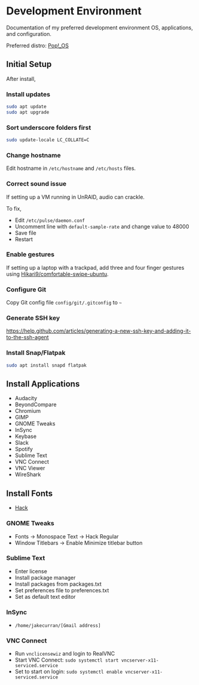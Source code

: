 # Development Environment

Documentation of my preferred development environment OS, applications, and configuration.

Preferred distro: [Pop!\_OS](https://system76.com/pop)

## Initial Setup

After install,

### Install updates

```bash
sudo apt update
sudo apt upgrade
```

### Sort underscore folders first

```bash
sudo update-locale LC_COLLATE=C
```

### Change hostname

Edit hostname in `/etc/hostname` and `/etc/hosts` files.

### Correct sound issue

If setting up a VM running in UnRAID, audio can crackle.

To fix,

- Edit `/etc/pulse/daemon.conf`
- Uncomment line with `default-sample-rate` and change value to 48000
- Save file
- Restart

### Enable gestures

If setting up a laptop with a trackpad, add three and four finger gestures using [Hikari9/comfortable-swipe-ubuntu](https://github.com/Hikari9/comfortable-swipe-ubuntu).

### Configure Git

Copy Git config file `config/git/.gitconfig` to `~`

### Generate SSH key

https://help.github.com/articles/generating-a-new-ssh-key-and-adding-it-to-the-ssh-agent

### Install Snap/Flatpak

```bash
sudo apt install snapd flatpak
```

## Install Applications

- Audacity
- BeyondCompare
- Chromium
- GIMP
- GNOME Tweaks
- InSync
- Keybase
- Slack
- Spotify
- Sublime Text
- VNC Connect
- VNC Viewer
- WireShark

## Install Fonts

- [Hack](https://github.com/ryanoasis/nerd-fonts/tree/master/patched-fonts/Hack)

### GNOME Tweaks

- Fonts -> Monospace Text -> Hack Regular
- Window Titlebars -> Enable Minimize titlebar button

### Sublime Text

- Enter license
- Install package manager
- Install packages from packages.txt
- Set preferences file to preferences.txt
- Set as default text editor

### InSync

- `/home/jakecurran/[Gmail address]`

### VNC Connect

- Run `vnclicensewiz` and login to RealVNC
- Start VNC Connect: `sudo systemctl start vncserver-x11-serviced.service`
- Set to start on login: `sudo systemctl enable vncserver-x11-serviced.service`
